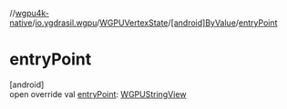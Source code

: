 //[wgpu4k-native](../../../../index.md)/[io.ygdrasil.wgpu](../../index.md)/[WGPUVertexState](../index.md)/[[android]ByValue](index.md)/[entryPoint](entry-point.md)

# entryPoint

[android]\
open override val [entryPoint](entry-point.md): [WGPUStringView](../../-w-g-p-u-string-view/index.md)